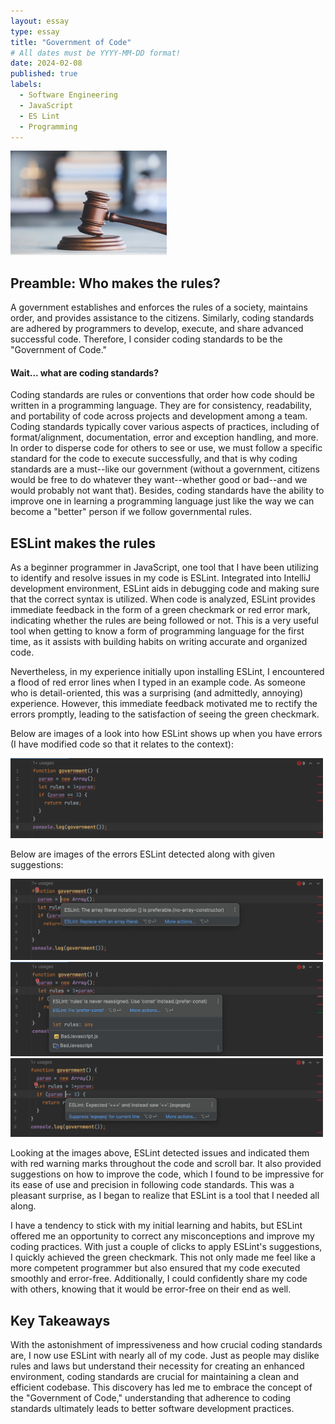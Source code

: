 ```yaml
---
layout: essay
type: essay
title: "Government of Code"
# All dates must be YYYY-MM-DD format!
date: 2024-02-08
published: true
labels:
  - Software Engineering
  - JavaScript
  - ES Lint
  - Programming
---
```


<img width="250px" class="rounded float-start pe-4" src="../img/improvingcode/government.jpeg">

## Preamble: Who makes the rules?

A government establishes and enforces the rules of a society, maintains order, and provides assistance to the citizens. Similarly, coding standards are adhered by programmers to develop, execute, and share advanced successful code. Therefore, I consider coding standards to be the "Government of Code."

#### Wait... what are coding standards?

Coding standards are rules or conventions that order how code should be written in a programming language. They are for consistency, readability, and portability of code across projects and development among a team. Coding standards typically cover various aspects of practices, including of format/alignment, documentation, error and exception handling, and more. In order to disperse code for others to see or use, we must follow a specific standard for the code to execute successfully, and that is why coding standards are a must--like our government (without a government, citizens would be free to do whatever they want--whether good or bad--and we would probably not want that). Besides, coding standards have the ability to improve one in learning a programming language just like the way we can become a "better" person if we follow governmental rules.

## ESLint makes the rules

As a beginner programmer in JavaScript, one tool that I have been utilizing to identify and resolve issues in my code is ESLint. Integrated into IntelliJ development environment, ESLint aids in debugging code and making sure that the correct syntax is utilized. When code is analyzed, ESLint provides immediate feedback in the form of a green checkmark or red error mark, indicating whether the rules are being followed or not. This is a very useful tool when getting to know a form of programming language for the first time, as it assists with building habits on writing accurate and organized code.

Nevertheless, in my experience initially upon installing ESLint, I encountered a flood of red error lines when I typed in an example code. As someone who is detail-oriented, this was a surprising (and admittedly, annoying) experience. However, this immediate feedback motivated me to rectify the errors promptly, leading to the satisfaction of seeing the green checkmark.

Below are images of a look into how ESLint shows up when you have errors (I have modified code so that it relates to the context):

<div class="text-center p-4">
    <img width="500px" src="../img/improvingcode/eslint-errormarks.png">
</div>

Below are images of the errors ESLint detected along with given suggestions:

<div class="text-center p-4">
    <img width="500px" src="../img/improvingcode/eslint-arrayerror.png">
</div>
<div class="text-center p-4">
    <img width="500px" src="../img/improvingcode/eslint-reassignerror.png">
</div>
<div class="text-center p-4">
    <img width="500px" src="../img/improvingcode/eslint-equalrec.png">
</div>

Looking at the images above, ESLint detected issues and indicated them with red warning marks throughout the code and scroll bar. It also provided suggestions on how to improve the code, which I found to be impressive for its ease of use and precision in following code standards. This was a pleasant surprise, as I began to realize that ESLint is a tool that I needed all along.

I have a tendency to stick with my initial learning and habits, but ESLint offered me an opportunity to correct any misconceptions and improve my coding practices. With just a couple of clicks to apply ESLint's suggestions, I quickly achieved the green checkmark. This not only made me feel like a more competent programmer but also ensured that my code executed smoothly and error-free. Additionally, I could confidently share my code with others, knowing that it would be error-free on their end as well.

## Key Takeaways

With the astonishment of impressiveness and how crucial coding standards are, I now use ESLint with nearly all of my code. Just as people may dislike rules and laws but understand their necessity for creating an enhanced environment, coding standards are crucial for maintaining a clean and efficient codebase. This discovery has led me to embrace the concept of the "Government of Code," understanding that adherence to coding standards ultimately leads to better software development practices.

